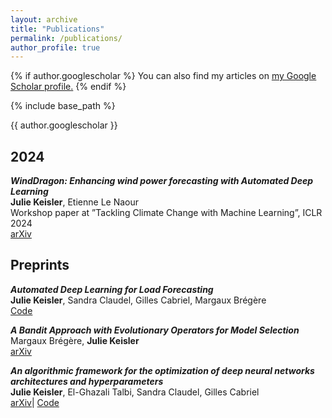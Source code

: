 ```yaml
---
layout: archive
title: "Publications"
permalink: /publications/
author_profile: true
---
```


{% if author.googlescholar %}
  You can also find my articles on <u><a href="{{author.googlescholar}}">my Google Scholar profile</a>.</u>
{% endif %}

{% include base_path %}

{{ author.googlescholar }}

<h2>2024</h2>

***WindDragon: Enhancing wind power forecasting with Automated Deep Learning*** <br>
**Julie Keisler**, Etienne Le Naour <br>
Workshop paper at ”Tackling Climate Change with Machine Learning”, ICLR 2024 <br>
[arXiv](https://arxiv.org/abs/2402.14385)


<h2>Preprints</h2>

***Automated Deep Learning for Load Forecasting*** <br>
**Julie Keisler**, Sandra Claudel, Gilles Cabriel, Margaux Brégère <br>
[Code](https://github.com/JulieKeisler/automl)

***A Bandit Approach with Evolutionary Operators for Model Selection*** <br>
Margaux Brégère, **Julie Keisler** <br>
[arXiv](https://arxiv.org/abs/2402.05144)

***An algorithmic framework for the optimization of deep neural networks architectures and hyperparameters*** <br>
**Julie Keisler**, El-Ghazali Talbi, Sandra Claudel, Gilles Cabriel <br>
[arXiv](https://arxiv.org/abs/2303.12797)| [Code](https://github.com/JulieKeisler/dragon)


<!-- {% for post in site.publications reversed %}
  {% include archive-single.html %}
{% endfor %} -->
